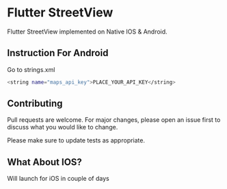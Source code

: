 # Flutter StreetView 

Flutter StreetView implemented on Native IOS & Android.

## Instruction For Android

Go to strings.xml

```bash
<string name="maps_api_key">PLACE_YOUR_API_KEY</string>
```
## Contributing
Pull requests are welcome. For major changes, please open an issue first to discuss what you would like to change.

Please make sure to update tests as appropriate.

## What About IOS?
Will launch for iOS in couple of days
